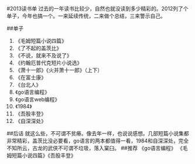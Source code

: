 #2013读书单
过去的一年读书比较少，自然也就没读到多少精彩的。2012列了个单子，今年也搞一个。一来延续传统，二来做个总结，三来警示自己。

##单子
1. 《毛姆短篇小说四篇》
2. 《了不起的盖茨比》
3. 《不说，就来不及说了》
4. 《约翰厄普代克短片小说选》
5. 《萧十一郎》《火并萧十一郎》（上下）
6. 《在富士康》 
7. 《台北人》
8. 《go语言编程》
9. 《go语言web编程》
10. 《1984》
11. 《吾股丰登》
12. 《自深深处》

##后话
就这么些，不可谓不贫瘠。像去年一样，也说说感想。几部短篇小说集都非常精彩，盖茨比没必要看，go语言的两本都值得一看，1984和自深深处，完全不知所云，古龙的武侠不可谓不垃圾，落入窠臼。
##推荐
《go语言编程》 《毛姆短篇小说四篇》《吾股丰登》

